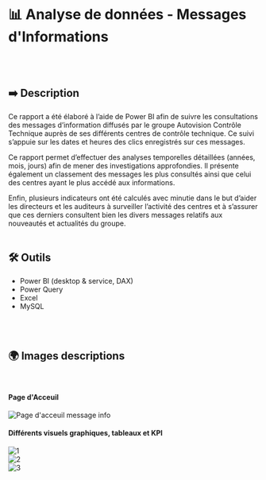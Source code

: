   # 📊 Analyse de données - Messages d'Informations
  <br>
  <br>
  
  ## ➡️ Description 

  Ce rapport a été élaboré à l’aide de Power BI afin de suivre les consultations des messages d’information diffusés par le groupe Autovision Contrôle Technique auprès de ses différents centres de contrôle technique. Ce suivi s’appuie sur les dates et heures des clics enregistrés sur ces messages.

Ce rapport permet d’effectuer des analyses temporelles détaillées (années, mois, jours) afin de mener des investigations approfondies. Il présente également un classement des messages les plus consultés ainsi que celui des centres ayant le plus accédé aux informations.

Enfin, plusieurs indicateurs ont été calculés avec minutie dans le but d’aider les directeurs et les auditeurs à surveiller l’activité des centres et à s’assurer que ces derniers consultent bien les divers messages relatifs aux nouveautés et actualités du groupe.
<br>
<br>
  ## 🛠 Outils
  - Power BI (desktop & service, DAX)
  - Power Query
  - Excel
  - MySQL
<br>
<br>

  ## 🌍 Images descriptions
<br>

  #### Page d'Acceuil 
![Page d'acceuil message info](https://github.com/user-attachments/assets/4cdf9968-5bdb-4a37-8f2c-b497467dfc7d)
<br>
  #### Différents visuels graphiques, tableaux et KPI
![1](https://github.com/user-attachments/assets/2852dd06-bbe9-4b3e-81d8-386975567811)
<br>
![2](https://github.com/user-attachments/assets/2587af61-a1f6-4e70-891b-14acc2fbd2a6)
<br>
![3](https://github.com/user-attachments/assets/6055dd43-d659-44ec-acd0-03fa9662b080)
<br>
